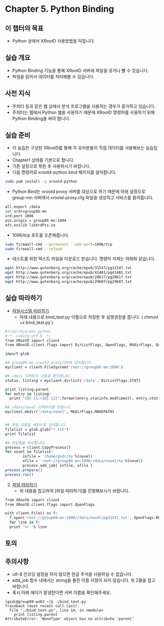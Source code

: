 # Chapter 5. Python Binding


## 이 챕터의 목표
   * Python 상에서 XRootD 사용방법을 익힙니다.

## 실습 개요
   * Python Binding 기능을 통해 XRootD 서버에 파일을 넣거나 뺄 수 있습니다.
   * 파일을 읽어서 데이터를 처리해볼 수 있습니다.
## 사전 지식
   * 주피터 등과 같은 웹 상에서 분석 프로그램을 사용하는 경우가 증가하고 있습니다.
   * 주피터는 웹에서 Python 쉘을 사용하기 때문에 XRootD 명령어를 사용하기 위해 Python Binding을 써야 합니다.

## 실습 준비
   * 이 실습은 구성된 XRootD를 통해 각 유저분들이 직접 데이터를 사용해보는 실습입니다. 
   * Chapter1 상태를 기본으로 합니다.
   * 기존 설정으로 복원 후 사용하시기 바랍니다.
   * 다음 명령어로 xrootd-python bind 패키지를 설치합니다.
```bash
sudo yum install -y xrootd-python
```
   * Python Bind는 xrootd proxy 서버를 대상으로 하기 때문에 아래 설정으로 group-mn 서버에서 xrootd-proxy.cfg 파일을 생성하고 서비스를 올려줍니다.
```bash
all.export /data
set xrdr=group0X-mn
xrd.port 1096
pss.origin = group0X-mn:1094
ofs.osslib libXrdPss.so
```
   * 1096/tcp 포트를 오픈해줍니다.
```bash
sudo firewall-cmd --permanent --add-port=1096/tcp
sudo firewall-cmd --reload
```
   * 테스트를 위한 텍스트 파일을 다운로드 받습니다. 명령어 자체는 아래와 같습니다.
```bash
wget http://www.gutenberg.org/cache/epub/31547/pg31547.txt
wget http://www.gutenberg.org/cache/epub/41481/pg41481.txt
wget http://www.gutenberg.org/cache/epub/28617/pg28617.txt
wget http://www.gutenberg.org/cache/epub/29607/pg29607.txt
```

## 실습 따라하기 
   * [파일시스템 따라하기](http://xrootd.org/doc/python/xrootd-python-0.1.0/examples/filesystem.html)
      * 아래 내용으로 bind_test.py 이름으로 저장한 후 실행권한을 줍니다. ( chmod +x bind_test.py )
```bash
#!/usr/bin/env python
#-*- coding:utf-8 -*-
from XRootD import client
from XRootD.client.flags import DirListFlags, OpenFlags, MkDirFlags, QueryCode

import glob

## group0X-mn xrootd proxy서버에 접속합니다.
myclient = client.FileSystem('root://group0X-mn:1096')

## /data 디렉토리 내용을 확인합니다.
status, listing = myclient.dirlist('/data', DirListFlags.STAT)

print listing.parent
for entry in listing:
  print "{0} {1:>10} {2}".format(entry.statinfo.modtimestr, entry.statinfo.size, entry.name)

## /data/novel 디렉토리를 만듭니다.
myclient.mkdir("/data/novel", MkDirFlags.MAKEPATH)


## 파일 이름을 패턴으로 검색합니다.
filelist = glob.glob("*.txt")
print filelist

## 파일들을 복사합니다.
process = client.CopyProcess()
for novel in filelist:
        infile = '/home/gsdc/%s'%(novel)
        ofile = 'root://group0X-mn:1096//data/novel/%s'%(novel)
        process.add_job( infile, ofile )
process.prepare()
process.run()
```
2. [파일 따라하기](http://xrootd.org/doc/python/xrootd-python-0.1.0/examples/file.html)
   * 위 내용을 참고하여 [파일 따라하기]를 진행해보시기 바랍니다.
```bash
from XRootD import client
from XRootD.client.flags import OpenFlags

with client.File() as f:
  f.open('root://group09-mn:1096//data/novel/pg31547.txt', OpenFlags.READ)
  for line in f:
  print '%r' % line
```

## 토의
  
   
## 주의사항
   * utf-8 인코딩 설정을 하지 않으면 한글 주석을 사용하실 수 없습니다.
   * add_job 함수 내에서는 string을 통한 이름 지정이 되지 않습니다. 위 2줄을 참고 바랍니다.
   * 혹시 아래 에러가 발생한다면 서버 이름을 확인해주세요.
```
[gsdc@group09-wn03 ~]$ ./bind_test.py 
Traceback (most recent call last):
  File "./bind_test.py", line 14, in <module>
    print listing.parent
AttributeError: 'NoneType' object has no attribute 'parent'
```
